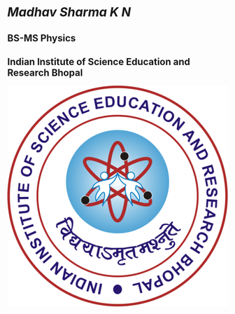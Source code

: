 # **_Madhav Sharma K N_**
## BS-MS Physics
## Indian Institute of Science Education and Research Bhopal
![Logo](https://github.com/Madhav251999/Madhav251999.github.io/blob/main/IISERB_Logo.png)
